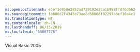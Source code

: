 ```yaml
---
ms.openlocfilehash: e5ef1e958e2852ad739192e2ca1b958ffdf6d662
ms.sourcegitcommit: 1bb00d2f4343e73ae8d58668f02297a3cf10a4c1
ms.translationtype: HT
ms.contentlocale: zh-CN
ms.lasthandoff: 06/15/2019
ms.locfileid: "63867776"
---
```

Visual Basic 2005